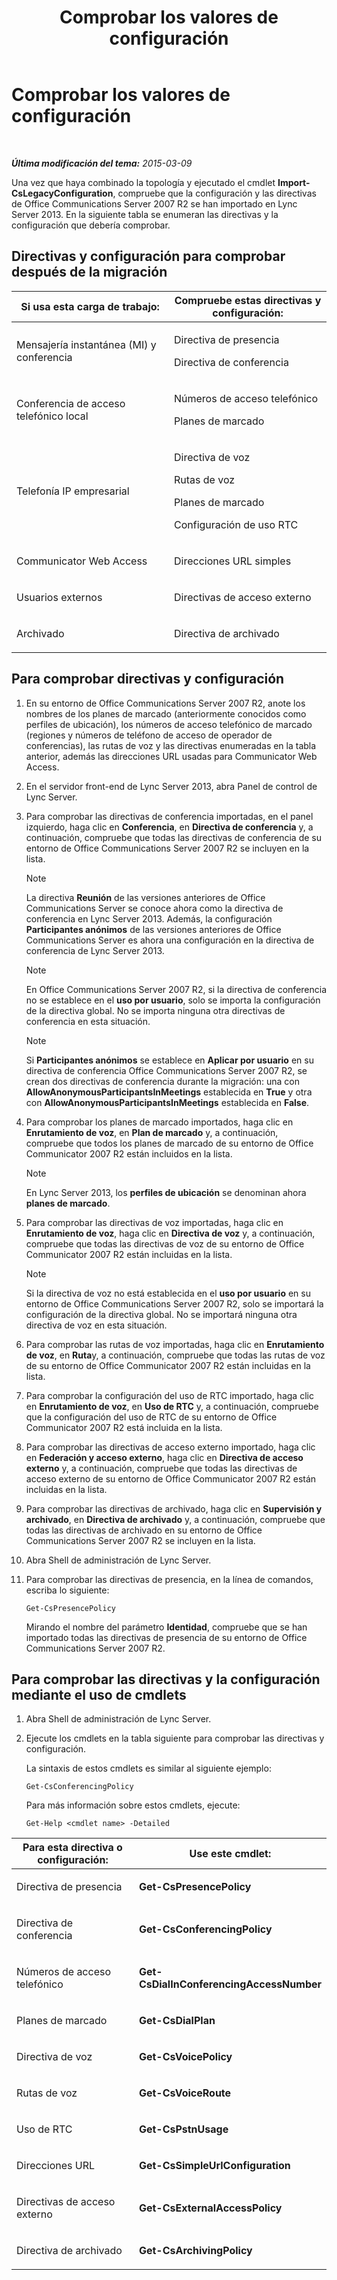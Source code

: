﻿---
title: Comprobar los valores de configuración
TOCTitle: Comprobar los valores de configuración
ms:assetid: 41dbf91c-f2e1-4b9a-88cf-959575558cf2
ms:mtpsurl: https://technet.microsoft.com/es-es/library/JJ204848(v=OCS.15)
ms:contentKeyID: 48275039
ms.date: 01/07/2017
mtps_version: v=OCS.15
ms.translationtype: HT
---

# Comprobar los valores de configuración

 

_**Última modificación del tema:** 2015-03-09_

Una vez que haya combinado la topología y ejecutado el cmdlet **Import-CsLegacyConfiguration**, compruebe que la configuración y las directivas de Office Communications Server 2007 R2 se han importado en Lync Server 2013. En la siguiente tabla se enumeran las directivas y la configuración que debería comprobar.

## Directivas y configuración para comprobar después de la migración


<table>
<colgroup>
<col style="width: 50%" />
<col style="width: 50%" />
</colgroup>
<thead>
<tr class="header">
<th>Si usa esta carga de trabajo:</th>
<th>Compruebe estas directivas y configuración:</th>
</tr>
</thead>
<tbody>
<tr class="odd">
<td><p>Mensajería instantánea (MI) y conferencia</p></td>
<td><p>Directiva de presencia</p>
<p>Directiva de conferencia</p></td>
</tr>
<tr class="even">
<td><p>Conferencia de acceso telefónico local</p></td>
<td><p>Números de acceso telefónico</p>
<p>Planes de marcado</p></td>
</tr>
<tr class="odd">
<td><p>Telefonía IP empresarial</p></td>
<td><p>Directiva de voz</p>
<p>Rutas de voz</p>
<p>Planes de marcado</p>
<p>Configuración de uso RTC</p></td>
</tr>
<tr class="even">
<td><p>Communicator Web Access</p></td>
<td><p>Direcciones URL simples</p></td>
</tr>
<tr class="odd">
<td><p>Usuarios externos</p></td>
<td><p>Directivas de acceso externo</p></td>
</tr>
<tr class="even">
<td><p>Archivado</p></td>
<td><p>Directiva de archivado</p></td>
</tr>
</tbody>
</table>


## Para comprobar directivas y configuración

1.  En su entorno de Office Communications Server 2007 R2, anote los nombres de los planes de marcado (anteriormente conocidos como perfiles de ubicación), los números de acceso telefónico de marcado (regiones y números de teléfono de acceso de operador de conferencias), las rutas de voz y las directivas enumeradas en la tabla anterior, además las direcciones URL usadas para Communicator Web Access.

2.  En el servidor front-end de Lync Server 2013, abra Panel de control de Lync Server.

3.  Para comprobar las directivas de conferencia importadas, en el panel izquierdo, haga clic en **Conferencia**, en **Directiva de conferencia** y, a continuación, compruebe que todas las directivas de conferencia de su entorno de Office Communications Server 2007 R2 se incluyen en la lista.
    

    > [!NOTE]
    > La directiva <STRONG>Reunión</STRONG> de las versiones anteriores de Office Communications Server se conoce ahora como la directiva de conferencia en Lync Server 2013. Además, la configuración <STRONG>Participantes anónimos</STRONG> de las versiones anteriores de Office Communications Server es ahora una configuración en la directiva de conferencia de Lync Server 2013.

    

    > [!NOTE]
    > En Office Communications Server 2007 R2, si la directiva de conferencia no se establece en el <STRONG>uso por usuario</STRONG>, solo se importa la configuración de la directiva global. No se importa ninguna otra directivas de conferencia en esta situación.

    

    > [!NOTE]
    > Si <STRONG>Participantes anónimos</STRONG> se establece en <STRONG>Aplicar por usuario</STRONG> en su directiva de conferencia Office Communications Server 2007 R2, se crean dos directivas de conferencia durante la migración: una con <STRONG>AllowAnonymousParticipantsInMeetings</STRONG> establecida en <STRONG>True</STRONG> y otra con <STRONG>AllowAnonymousParticipantsInMeetings</STRONG> establecida en <STRONG>False</STRONG>.



4.  Para comprobar los planes de marcado importados, haga clic en **Enrutamiento de voz**, en **Plan de marcado** y, a continuación, compruebe que todos los planes de marcado de su entorno de Office Communicator 2007 R2 están incluidos en la lista.
    

    > [!NOTE]
    > En Lync Server 2013, los <STRONG>perfiles de ubicación</STRONG> se denominan ahora <STRONG>planes de marcado</STRONG>.



5.  Para comprobar las directivas de voz importadas, haga clic en **Enrutamiento de voz**, haga clic en **Directiva de voz** y, a continuación, compruebe que todas las directivas de voz de su entorno de Office Communicator 2007 R2 están incluidas en la lista.
    

    > [!NOTE]
    > Si la directiva de voz no está establecida en el <STRONG>uso por usuario</STRONG> en su entorno de Office Communications Server 2007 R2, solo se importará la configuración de la directiva global. No se importará ninguna otra directiva de voz en esta situación.



6.  Para comprobar las rutas de voz importadas, haga clic en **Enrutamiento de voz**, en **Ruta**y, a continuación, compruebe que todas las rutas de voz de su entorno de Office Communicator 2007 R2 están incluidas en la lista.

7.  Para comprobar la configuración del uso de RTC importado, haga clic en **Enrutamiento de voz**, en **Uso de RTC** y, a continuación, compruebe que la configuración del uso de RTC de su entorno de Office Communicator 2007 R2 está incluida en la lista.

8.  Para comprobar las directivas de acceso externo importado, haga clic en **Federación y acceso externo**, haga clic en **Directiva de acceso externo** y, a continuación, compruebe que todas las directivas de acceso externo de su entorno de Office Communicator 2007 R2 están incluidas en la lista.

9.  Para comprobar las directivas de archivado, haga clic en **Supervisión y archivado**, en **Directiva de archivado** y, a continuación, compruebe que todas las directivas de archivado en su entorno de Office Communications Server 2007 R2 se incluyen en la lista.

10. Abra Shell de administración de Lync Server.

11. Para comprobar las directivas de presencia, en la línea de comandos, escriba lo siguiente:
    
        Get-CsPresencePolicy
    
    Mirando el nombre del parámetro **Identidad**, compruebe que se han importado todas las directivas de presencia de su entorno de Office Communications Server 2007 R2.

## Para comprobar las directivas y la configuración mediante el uso de cmdlets

1.  Abra Shell de administración de Lync Server.

2.  Ejecute los cmdlets en la tabla siguiente para comprobar las directivas y configuración.
    
    La sintaxis de estos cmdlets es similar al siguiente ejemplo:
    
        Get-CsConferencingPolicy
    
    Para más información sobre estos cmdlets, ejecute:
    
        Get-Help <cmdlet name> -Detailed


<table>
<colgroup>
<col style="width: 50%" />
<col style="width: 50%" />
</colgroup>
<thead>
<tr class="header">
<th>Para esta directiva o configuración:</th>
<th>Use este cmdlet:</th>
</tr>
</thead>
<tbody>
<tr class="odd">
<td><p>Directiva de presencia</p></td>
<td><p><strong>Get-CsPresencePolicy</strong></p></td>
</tr>
<tr class="even">
<td><p>Directiva de conferencia</p></td>
<td><p><strong>Get-CsConferencingPolicy</strong></p></td>
</tr>
<tr class="odd">
<td><p>Números de acceso telefónico</p></td>
<td><p><strong>Get-CsDialInConferencingAccessNumber</strong></p></td>
</tr>
<tr class="even">
<td><p>Planes de marcado</p></td>
<td><p><strong>Get-CsDialPlan</strong></p></td>
</tr>
<tr class="odd">
<td><p>Directiva de voz</p></td>
<td><p><strong>Get-CsVoicePolicy</strong></p></td>
</tr>
<tr class="even">
<td><p>Rutas de voz</p></td>
<td><p><strong>Get-CsVoiceRoute</strong></p></td>
</tr>
<tr class="odd">
<td><p>Uso de RTC</p></td>
<td><p><strong>Get-CsPstnUsage</strong></p></td>
</tr>
<tr class="even">
<td><p>Direcciones URL</p></td>
<td><p><strong>Get-CsSimpleUrlConfiguration</strong></p></td>
</tr>
<tr class="odd">
<td><p>Directivas de acceso externo</p></td>
<td><p><strong>Get-CsExternalAccessPolicy</strong></p></td>
</tr>
<tr class="even">
<td><p>Directiva de archivado</p></td>
<td><p><strong>Get-CsArchivingPolicy</strong></p></td>
</tr>
</tbody>
</table>


